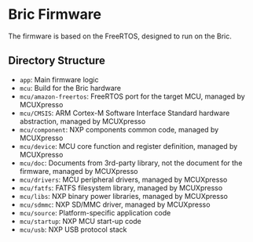 # Bric Firmware

The firmware is based on the FreeRTOS, designed to run on the Bric.

## Directory Structure

- ```app```: Main firmware logic
- ```mcu```: Build for the Bric hardware
- ```mcu/amazon-freertos```: FreeRTOS port for the target MCU, managed by MCUXpresso
- ```mcu/CMSIS```: ARM Cortex-M Software Interface Standard hardware abstraction, managed by MCUXpresso
- ```mcu/component```: NXP components common code, managed by MCUXpresso
- ```mcu/device```: MCU core function and register definition, managed by MCUXpresso
- ```mcu/doc```: Documents from 3rd-party library, not the document for the firmware, managed by MCUXpresso
- ```mcu/drivers```: MCU peripheral drivers, managed by MCUXpresso
- ```mcu/fatfs```: FATFS filesystem library, managed by MCUXpresso
- ```mcu/libs```: NXP binary power libraries, managed by MCUXpresso
- ```mcu/sdmmc```: NXP SD/MMC driver, managed by MCUXpresso
- ```mcu/source```: Platform-specific application code
- ```mcu/startup```: NXP MCU start-up code
- ```mcu/usb```: NXP USB protocol stack